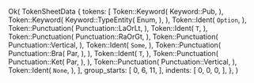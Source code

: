 Ok(
    TokenSheetData {
        tokens: [
            Token::Keyword(
                Keyword::Pub,
            ),
            Token::Keyword(
                Keyword::TypeEntity(
                    Enum,
                ),
            ),
            Token::Ident(
                `Option`,
            ),
            Token::Punctuation(
                Punctuation::LaOrLt,
            ),
            Token::Ident(
                `T`,
            ),
            Token::Punctuation(
                Punctuation::RaOrGt,
            ),
            Token::Punctuation(
                Punctuation::Vertical,
            ),
            Token::Ident(
                `Some`,
            ),
            Token::Punctuation(
                Punctuation::Bra(
                    Par,
                ),
            ),
            Token::Ident(
                `T`,
            ),
            Token::Punctuation(
                Punctuation::Ket(
                    Par,
                ),
            ),
            Token::Punctuation(
                Punctuation::Vertical,
            ),
            Token::Ident(
                `None`,
            ),
        ],
        group_starts: [
            0,
            6,
            11,
        ],
        indents: [
            0,
            0,
            0,
        ],
    },
)